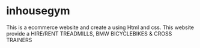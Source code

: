 # inhousegym
This is a ecommerce website and create a using Html and css. This website provide a HIRE/RENT TREADMILLS, BMW BICYCLEBIKES &amp; CROSS TRAINERS
